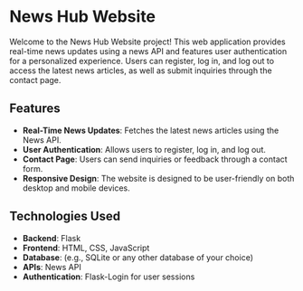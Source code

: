 
# News Hub Website

Welcome to the News Hub Website project! This web application provides real-time news updates using a news API and features user authentication for a personalized experience. Users can register, log in, and log out to access the latest news articles, as well as submit inquiries through the contact page.


## Features

- **Real-Time News Updates**: Fetches the latest news articles using the News API.
- **User Authentication**: Allows users to register, log in, and log out.
- **Contact Page**: Users can send inquiries or feedback through a contact form.
- **Responsive Design**: The website is designed to be user-friendly on both desktop and mobile devices.

## Technologies Used

- **Backend**: Flask
- **Frontend**: HTML, CSS, JavaScript
- **Database**: (e.g., SQLite or any other database of your choice)
- **APIs**: News API
- **Authentication**: Flask-Login for user sessions

